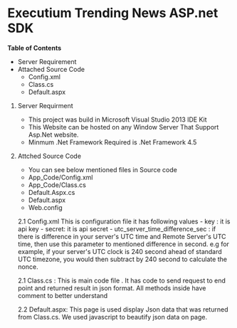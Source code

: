 # Executium Trending News ASP.net SDK
**Table of Contents**

- Server Requirement
- Attached Source Code
	- Config.xml
	- Class.cs
	- Default.aspx
	
1. Server Requirment
	- This project was build in Microsoft Visual Studio 2013 IDE Kit
	- This Website can be hosted on any Window Server That Support Asp.Net website.
	- Minmum .Net Framework Required is .Net Framework 4.5
	
2. Attched Source Code
	- You can see below mentioned files in Source code
	- App_Code/Config.xml
	- App_Code/Class.cs
	- Default.Aspx.cs
	- Default.aspx
	- Web.config
	
	2.1 Config.xml
		This is configuration file it has following values
			- key : it is api key
			- secret: it is api secret
			- utc_server_time_difference_sec : if there is difference in your server's UTC time and Remote Server's UTC time, then use this parameter to mentioned difference in second. e.g for example, if your server's UTC clock is 240 second ahead of standard UTC timezone, you would then subtract by 240 second to calculate the nonce.
	
    2.1 Class.cs : This is main code file . It has code to send request to end point and returned result in json format. All methods inside have comment to better understand
	
	2.2 Default.aspx: This page is used display Json data that was returned from Class.cs. We used javascript to beautify json data on page.


												 		
